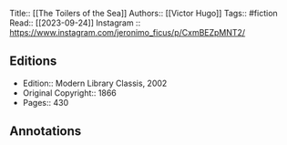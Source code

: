 Title:: [[The Toilers of the Sea]]
Authors:: [[Victor Hugo]]
Tags:: #fiction 
Read:: [[2023-09-24]]
Instagram :: https://www.instagram.com/jeronimo_ficus/p/CxmBEZpMNT2/

## Editions
- Edition:: Modern Library Classis, 2002
- Original Copyright:: 1866
- Pages:: 430

## Annotations
